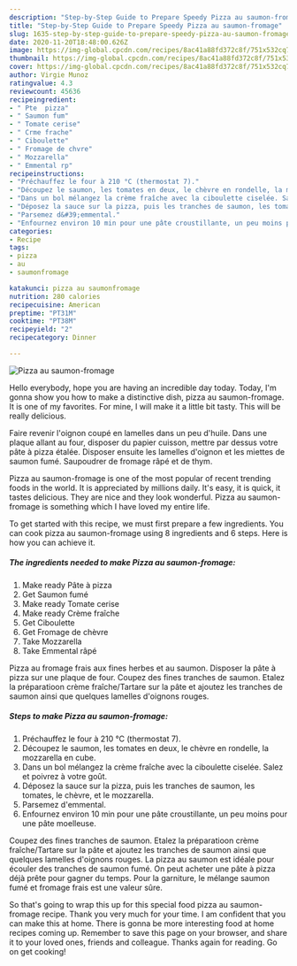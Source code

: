 ```yaml
---
description: "Step-by-Step Guide to Prepare Speedy Pizza au saumon-fromage"
title: "Step-by-Step Guide to Prepare Speedy Pizza au saumon-fromage"
slug: 1635-step-by-step-guide-to-prepare-speedy-pizza-au-saumon-fromage
date: 2020-11-20T18:48:00.626Z
image: https://img-global.cpcdn.com/recipes/8ac41a88fd372c8f/751x532cq70/pizza-au-saumon-fromage-photo-principale-de-la-recette.jpg
thumbnail: https://img-global.cpcdn.com/recipes/8ac41a88fd372c8f/751x532cq70/pizza-au-saumon-fromage-photo-principale-de-la-recette.jpg
cover: https://img-global.cpcdn.com/recipes/8ac41a88fd372c8f/751x532cq70/pizza-au-saumon-fromage-photo-principale-de-la-recette.jpg
author: Virgie Munoz
ratingvalue: 4.3
reviewcount: 45636
recipeingredient:
- " Pte  pizza"
- " Saumon fum"
- " Tomate cerise"
- " Crme frache"
- " Ciboulette"
- " Fromage de chvre"
- " Mozzarella"
- " Emmental rp"
recipeinstructions:
- "Préchauffez le four à 210 °C (thermostat 7)."
- "Découpez le saumon, les tomates en deux, le chèvre en rondelle, la mozzarella en cube."
- "Dans un bol mélangez la crème fraîche avec la ciboulette ciselée. Salez et poivrez à votre goût."
- "Déposez la sauce sur la pizza, puis les tranches de saumon, les tomates, le chèvre, et le mozzarella."
- "Parsemez d&#39;emmental."
- "Enfournez environ 10 min pour une pâte croustillante, un peu moins pour une pâte moelleuse."
categories:
- Recipe
tags:
- pizza
- au
- saumonfromage

katakunci: pizza au saumonfromage 
nutrition: 280 calories
recipecuisine: American
preptime: "PT31M"
cooktime: "PT38M"
recipeyield: "2"
recipecategory: Dinner

---
```



![Pizza au saumon-fromage](https://img-global.cpcdn.com/recipes/8ac41a88fd372c8f/751x532cq70/pizza-au-saumon-fromage-photo-principale-de-la-recette.jpg)

Hello everybody, hope you are having an incredible day today. Today, I'm gonna show you how to make a distinctive dish, pizza au saumon-fromage. It is one of my favorites. For mine, I will make it a little bit tasty. This will be really delicious.

Faire revenir l&#39;oignon coupé en lamelles dans un peu d&#39;huile. Dans une plaque allant au four, disposer du papier cuisson, mettre par dessus votre pâte à pizza étalée. Disposer ensuite les lamelles d&#39;oignon et les miettes de saumon fumé. Saupoudrer de fromage râpé et de thym.

Pizza au saumon-fromage is one of the most popular of recent trending foods in the world. It is appreciated by millions daily. It's easy, it is quick, it tastes delicious. They are nice and they look wonderful. Pizza au saumon-fromage is something which I have loved my entire life.


To get started with this recipe, we must first prepare a few ingredients. You can cook pizza au saumon-fromage using 8 ingredients and 6 steps. Here is how you can achieve it.

<!--inarticleads1-->

##### The ingredients needed to make Pizza au saumon-fromage:

1. Make ready  Pâte à pizza
1. Get  Saumon fumé
1. Make ready  Tomate cerise
1. Make ready  Crème fraîche
1. Get  Ciboulette
1. Get  Fromage de chèvre
1. Take  Mozzarella
1. Take  Emmental râpé


Pizza au fromage frais aux fines herbes et au saumon. Disposer la pâte à pizza sur une plaque de four. Coupez des fines tranches de saumon. Etalez la préparatioon crème fraîche/Tartare sur la pâte et ajoutez les tranches de saumon ainsi que quelques lamelles d&#39;oignons rouges. 

<!--inarticleads2-->

##### Steps to make Pizza au saumon-fromage:

1. Préchauffez le four à 210 °C (thermostat 7).
1. Découpez le saumon, les tomates en deux, le chèvre en rondelle, la mozzarella en cube.
1. Dans un bol mélangez la crème fraîche avec la ciboulette ciselée. Salez et poivrez à votre goût.
1. Déposez la sauce sur la pizza, puis les tranches de saumon, les tomates, le chèvre, et le mozzarella.
1. Parsemez d&#39;emmental.
1. Enfournez environ 10 min pour une pâte croustillante, un peu moins pour une pâte moelleuse.


Coupez des fines tranches de saumon. Etalez la préparatioon crème fraîche/Tartare sur la pâte et ajoutez les tranches de saumon ainsi que quelques lamelles d&#39;oignons rouges. La pizza au saumon est idéale pour écouler des tranches de saumon fumé. On peut acheter une pâte à pizza déjà prête pour gagner du temps. Pour la garniture, le mélange saumon fumé et fromage frais est une valeur sûre. 

So that's going to wrap this up for this special food pizza au saumon-fromage recipe. Thank you very much for your time. I am confident that you can make this at home. There is gonna be more interesting food at home recipes coming up. Remember to save this page on your browser, and share it to your loved ones, friends and colleague. Thanks again for reading. Go on get cooking!
